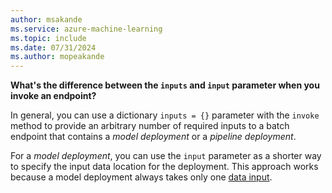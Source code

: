 ```yaml
---
author: msakande
ms.service: azure-machine-learning
ms.topic: include
ms.date: 07/31/2024
ms.author: mopeakande
---
```


__What's the difference between the `inputs` and `input` parameter when you invoke an endpoint?__

In general, you can use a dictionary `inputs = {}` parameter with the `invoke` method to provide an arbitrary number of required inputs to a batch endpoint that contains a _model deployment_ or a _pipeline deployment_.

For a _model deployment_, you can use the `input` parameter as a shorter way to specify the input data location for the deployment. This approach works because a model deployment always takes only one [data input](../how-to-access-data-batch-endpoints-jobs.md#explore-data-inputs).